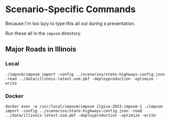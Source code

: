 # Scenario-Specific Commands

Because I'm too lazy to type this all out during a presentation.

Run these all in the `imposm` directory.

## Major Roads in Illinois

### Local
```
./imposm/imposm import -config ../scenarios/state-highways-config.json -read ../data/illinois-latest.osm.pbf -deployproduction -optimize -write
```

### Docker
```
docker exec -w /usr/local/imposm/imposm ilgisa-2023-imposm-1 ./imposm import -config ../scenarios/state-highways-config.json -read ../data/illinois-latest.osm.pbf -deployproduction -optimize -write
```
